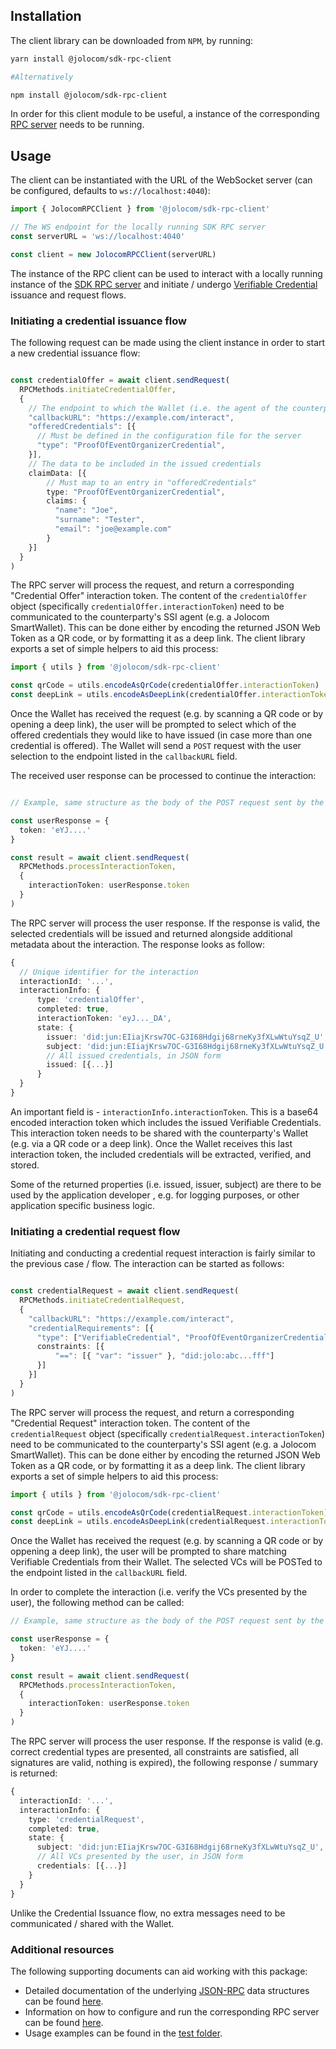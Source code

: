 ## Installation

The client library can be downloaded from `NPM`, by running:

``` bash
yarn install @jolocom/sdk-rpc-client

#Alternatively

npm install @jolocom/sdk-rpc-client
```

In order for this client module to be useful, a instance of the corresponding [RPC server](../server/README.md) needs to be running.

## Usage

The client can be instantiated with the URL of the WebSocket server (can be configured, defaults to `ws://localhost:4040`):

``` typescript
import { JolocomRPCClient } from '@jolocom/sdk-rpc-client'

// The WS endpoint for the locally running SDK RPC server
const serverURL = 'ws://localhost:4040'

const client = new JolocomRPCClient(serverURL)
```

The instance of the RPC client can be used to interact with a locally running instance of the [SDK RPC server](../server/README.md) and initiate / undergo [Verifiable Credential]() issuance and request flows.

### Initiating a credential issuance flow

The following request can be made using the client instance in order to start a new credential issuance flow:

``` typescript

const credentialOffer = await client.sendRequest(
  RPCMethods.initiateCredentialOffer,
  {
    // The endpoint to which the Wallet (i.e. the agent of the counterparty) will POST the response
    "callbackURL": "https://example.com/interact",
    "offeredCredentials": [{
      // Must be defined in the configuration file for the server
      "type": "ProofOfEventOrganizerCredential", 
    }],
    // The data to be included in the issued credentials
    claimData: [{
        // Must map to an entry in "offeredCredentials"
        type: "ProofOfEventOrganizerCredential",
        claims: {
          "name": "Joe",
          "surname": "Tester",
          "email": "joe@example.com"
        }
    }]
  }
)

```

The RPC server will process the request, and return a corresponding "Credential Offer" interaction token. The content of the `credentialOffer` object (specifically `credentialOffer.interactionToken`) need to be communicated to the counterparty's SSI agent (e.g. a Jolocom SmartWallet). This can be done either by encoding the returned JSON Web Token as a QR code, or by formatting it as a deep link. The client library exports a set of simple helpers to aid this process:


``` typescript
import { utils } from '@jolocom/sdk-rpc-client'

const qrCode = utils.encodeAsQrCode(credentialOffer.interactionToken)
const deepLink = utils.encodeAsDeepLink(credentialOffer.interactionToken)
```

Once the Wallet has received the request (e.g. by scanning a QR code or by opening a deep link), the user will be prompted to select which of the offered credentials they would like to have issued (in case more than one credential is offered). The Wallet will send a `POST` request with the user selection to the endpoint listed in the `callbackURL` field.

The received user response can be processed to continue the interaction:

``` typescript

// Example, same structure as the body of the POST request sent by the Wallet.

const userResponse = {
  token: 'eYJ....'
}

const result = await client.sendRequest(
  RPCMethods.processInteractionToken,
  {
    interactionToken: userResponse.token
  }
)
```

The RPC server will process the user response. If the response is valid, the selected credentials will be issued and returned alongside additional metadata about the interaction.
The response looks as follow:

``` typescript
{
  // Unique identifier for the interaction
  interactionId: '...',
  interactionInfo: {
      type: 'credentialOffer',
      completed: true,
      interactionToken: 'eyJ..._DA',
      state: {
        issuer: 'did:jun:EIiajKrsw7OC-G3I68Hdgij68rneKy3fXLwWtuYsqZ_U',
        subject: 'did:jun:EIiajKrsw7OC-G3I68Hdgij68rneKy3fXLwWtuYsqZ_U',
        // All issued credentials, in JSON form
        issued: [{...}]
      }
  }
}
```

An important field is - `interactionInfo.interactionToken`. This is a base64 encoded interaction token which includes the issued Verifiable Credentials. This interaction token needs to be shared with the counterparty's Wallet (e.g. via a QR code or a deep link). Once the Wallet receives this last interaction token, the included credentials will be extracted, verified, and stored.

Some of the returned properties (i.e. issued, issuer, subject) are there to be used by the application developer , e.g. for logging purposes, or other application specific business logic.

### Initiating a credential request flow

Initiating and conducting a credential request interaction is fairly similar to the previous case / flow. The interaction can be started as follows:

``` typescript

const credentialRequest = await client.sendRequest(
  RPCMethods.initiateCredentialRequest,
  {
    "callbackURL": "https://example.com/interact",
    "credentialRequirements": [{
      "type": ["VerifiableCredential", "ProofOfEventOrganizerCredential"],
      constraints: [{
          "==": [{ "var": "issuer" }, "did:jolo:abc...fff"]
      }]
    }]
  }
)

```

The RPC server will process the request, and return a corresponding "Credential Request" interaction token. The content of the `credentialRequest` object (specifically `credentialRequest.interactionToken`) need to be communicated to the counterparty's SSI agent (e.g. a Jolocom SmartWallet). This can be done either by encoding the returned JSON Web Token as a QR code, or by formatting it as a deep link. The client library exports a set of simple helpers to aid this process:

``` typescript
import { utils } from '@jolocom/sdk-rpc-client'

const qrCode = utils.encodeAsQrCode(credentialRequest.interactionToken)
const deepLink = utils.encodeAsDeepLink(credentialRequest.interactionToken)
```

Once the Wallet has received the request (e.g. by scanning a QR code or by oppening a deep link), the user will be prompted to share matching Verifiable Credentials from their Wallet. The selected VCs will be POSTed to the endpoint listed in the `callbackURL` field.

In order to complete the interaction (i.e. verify the VCs presented by the user), the following method can be called:

``` typescript
// Example, same structure as the body of the POST request sent by the Wallet.

const userResponse = {
  token: 'eYJ....'
}

const result = await client.sendRequest(
  RPCMethods.processInteractionToken,
  {
    interactionToken: userResponse.token
  }
)
```

The RPC server will process the user response. If the response is valid (e.g. correct credential types are presented, all constraints are satisfied, all signatures are valid, nothing is expired), the following response / summary is returned:

``` typescript
{
  interactionId: '...',
  interactionInfo: {
    type: 'credentialRequest',
    completed: true,
    state: {
      subject: 'did:jun:EIiajKrsw7OC-G3I68Hdgij68rneKy3fXLwWtuYsqZ_U',
      // All VCs presented by the user, in JSON form
      credentials: [{...}]
    }
  }
}
```

Unlike the Credential Issuance flow, no extra messages need to be communicated / shared with the Wallet.

### Additional resources

The following supporting documents can aid working with this package:
- Detailed documentation of the underlying [JSON-RPC](https://www.jsonrpc.org/specification) data structures can be found [here](https://www.notion.so/jolocom/Jolocom-SDK-RPC-description-8b3c925c6f88438c9f1797897616f158).
- Information on how to configure and run the corresponding RPC server can be found [here](../server/README.md).
- Usage examples can be found in the [test folder](../server/test/basic.test.ts).
